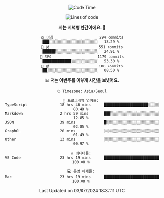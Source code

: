 <div align='center'>
 
<!--START_SECTION:waka-->
![Code Time](http://img.shields.io/badge/Code%20Time-3%2C633%20hrs%2050%20mins-blue)

![Lines of code](https://img.shields.io/badge/%EC%A0%80%EB%8A%94%20%EC%97%AC%ED%83%9C%EA%B9%8C%EC%A7%80%20-1.5%20million%20%EC%A4%84%EC%9D%98%20%EC%BD%94%EB%93%9C%EB%A5%BC%20%EC%9E%91%EC%84%B1%ED%96%88%EC%96%B4%EC%9A%94.-blue)

**저는 저녁형 인간이에요. 🦉** 

```text
🌞 아침                     294 commits         ███░░░░░░░░░░░░░░░░░░░░░░   13.29 % 
🌆 낮　                     551 commits         ██████░░░░░░░░░░░░░░░░░░░   24.91 % 
🌃 저녁                     1179 commits        █████████████░░░░░░░░░░░░   53.30 % 
🌙 밤　                     188 commits         ██░░░░░░░░░░░░░░░░░░░░░░░   08.50 % 
```


📊 **저는 이번주를 이렇게 시간을 보냈어요.** 

```text
🕑︎ Timezone: Asia/Seoul

💬 프로그래밍 언어들: 
TypeScript               18 hrs 46 mins      ████████████████████░░░░░   80.48 % 
Markdown                 2 hrs 59 mins       ███░░░░░░░░░░░░░░░░░░░░░░   12.85 % 
JSON                     39 mins             █░░░░░░░░░░░░░░░░░░░░░░░░   02.85 % 
GraphQL                  20 mins             ░░░░░░░░░░░░░░░░░░░░░░░░░   01.49 % 
Other                    13 mins             ░░░░░░░░░░░░░░░░░░░░░░░░░   00.97 % 

🔥 에디터들: 
VS Code                  23 hrs 19 mins      █████████████████████████   100.00 % 

💻 운영 체제들: 
Mac                      23 hrs 19 mins      █████████████████████████   100.00 % 
```


 Last Updated on 03/07/2024 18:37:11 UTC
<!--END_SECTION:waka-->
 </div>
<!---
Emewjin/Emewjin is a ✨ special ✨ repository because its `README.md` (this file) appears on your GitHub profile.
You can click the Preview link to take a look at your changes.
--->
